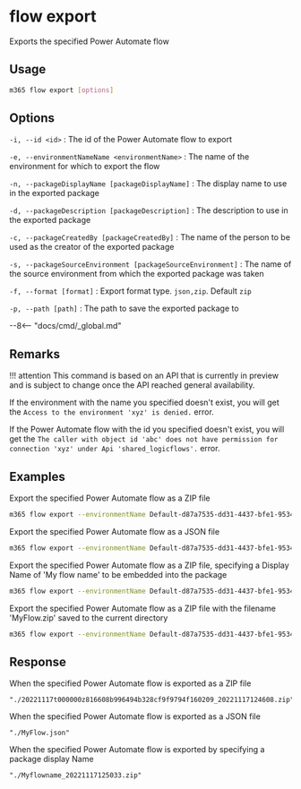 # flow export

Exports the specified Power Automate flow

## Usage

```sh
m365 flow export [options]
```

## Options

`-i, --id <id>`
: The id of the Power Automate flow to export

`-e, --environmentNameName <environmentName>`
: The name of the environment for which to export the flow

`-n, --packageDisplayName [packageDisplayName]`
: The display name to use in the exported package

`-d, --packageDescription [packageDescription]`
: The description to use in the exported package

`-c, --packageCreatedBy [packageCreatedBy]`
: The name of the person to be used as the creator of the exported package

`-s, --packageSourceEnvironment [packageSourceEnvironment]`
: The name of the source environment from which the exported package was taken

`-f, --format [format]`
: Export format type. `json,zip`. Default `zip`

`-p, --path [path]`
: The path to save the exported package to

--8<-- "docs/cmd/_global.md"

## Remarks

!!! attention
    This command is based on an API that is currently in preview and is subject to change once the API reached general availability.

If the environment with the name you specified doesn't exist, you will get the `Access to the environment 'xyz' is denied.` error.

If the Power Automate flow with the id you specified doesn't exist, you will get the `The caller with object id 'abc' does not have permission for connection 'xyz' under Api 'shared_logicflows'.` error.

## Examples

Export the specified Power Automate flow as a ZIP file

```sh
m365 flow export --environmentName Default-d87a7535-dd31-4437-bfe1-95340acd55c5 --id 3989cb59-ce1a-4a5c-bb78-257c5c39381d
```

Export the specified Power Automate flow as a JSON file

```sh
m365 flow export --environmentName Default-d87a7535-dd31-4437-bfe1-95340acd55c5 --id 3989cb59-ce1a-4a5c-bb78-257c5c39381d --format json
```

Export the specified Power Automate flow as a ZIP file, specifying a Display Name of 'My flow name' to be embedded into the package

```sh
m365 flow export --environmentName Default-d87a7535-dd31-4437-bfe1-95340acd55c5 --id 3989cb59-ce1a-4a5c-bb78-257c5c39381d --packageDisplayName 'My flow name'
```

Export the specified Power Automate flow as a ZIP file with the filename 'MyFlow.zip' saved to the current directory

```sh
m365 flow export --environmentName Default-d87a7535-dd31-4437-bfe1-95340acd55c5 --id 3989cb59-ce1a-4a5c-bb78-257c5c39381d --path './MyFlow.zip'
```

## Response

When the specified Power Automate flow is exported as a ZIP file

```text
"./20221117t000000z816608b996494b328cf9f9794f160209_20221117124608.zip"
```

When the specified Power Automate flow is exported as a JSON file

```text
"./MyFlow.json"
```

When the specified Power Automate flow is exported by specifying a package display Name

```text
"./Myflowname_20221117125033.zip"
```
